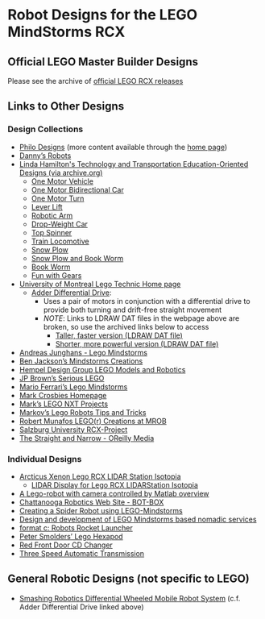 # Robot Designs for the LEGO MindStorms RCX

## Official LEGO Master Builder Designs
Please see the archive of [official LEGO RCX releases](https://github.com/BrickBot/Archive/releases/tag/LEGO)


## Links to Other Designs

### Design Collections
* [Philo Designs](https://www.philohome.com/mindstorms.htm)  (more content available through the [home page](https://www.philohome.com/))
* [Danny’s Robots](https://web.archive.org/web/20060622010726/http://unitutor.unisi.it/~danny/robots.htm)
* [Linda Hamilton's Technology and Transportation Education-Oriented Designs (via archive.org)](https://web.archive.org/web/20190911084042/https://www.marshall.edu/LEGO/plans.html)
  + [One Motor Vehicle](https://web.archive.org/web/20190911061020/http://www.marshall.edu/LEGO/lessonplans/TinyCar/TinyCar.html)
  + [One Motor Bidirectional Car](https://web.archive.org/web/20190414201047/http://www.marshall.edu/LEGO/lessonplans/25jan2directionCar/1Motor2Dir.html)
  + [One Motor Turn](https://web.archive.org/web/20190911072334/http://www.marshall.edu/LEGO/lessonplans/oneMotorTurn/OneMotorTurn.html)
  + [Lever Lift](https://web.archive.org/web/20190911103525/http://www.marshall.edu/LEGO/lessonplans/LeverLift/LeverLoops.html)
  + [Robotic Arm](https://web.archive.org/web/20190911070125/http://www.marshall.edu/LEGO/lessonplans/Arm/ArmByJuan.html)
  + [Drop-Weight Car](https://web.archive.org/web/20190911085844/http://www.marshall.edu/LEGO/lessonplans/DropCar/DropCar.html)
  + [Top Spinner](https://web.archive.org/web/20190414201153/http://www.marshall.edu/LEGO/miller/20March02tops/gearup.html)
  + [Train Locomotive](https://web.archive.org/web/20190414201148/http://www.marshall.edu/LEGO/lessonplans/train/TrainCitiesAndTransportationBig.html)
  + [Snow Plow](https://web.archive.org/web/20190911062501/http://www.marshall.edu/LEGO/lessonplans/SnowPlow/SnowPlow.html)
  + [Snow Plow and Book Worm](https://web.archive.org/web/20190414201107/http://www.marshall.edu/LEGO/lessonplans/BookWorm/SnowPlowAndBookWorm.html)
  + [Book Worm](https://web.archive.org/web/20190414201102/http://www.marshall.edu/LEGO/lessonplans/BookWorm/BookWormAll.html)
  + [Fun with Gears](https://web.archive.org/web/20190414184952/http://www.marshall.edu/LEGO/lessonplans/Houston/LEGOprojects.html)
* [University of Montreal Lego Technic Home page](http://www.mapageweb.umontreal.ca/cousined/lego/)
  + [Adder Differential Drive](http://www.mapageweb.umontreal.ca/cousined/lego/1-Varia/Adder/adder.html):
    - Uses a pair of motors in conjunction with a differential drive to provide both turning and drift-free straight movement
    - _NOTE_: Links to LDRAW DAT files in the webpage above are broken, so use the archived links below to access
      * [Taller, faster version (LDRAW DAT file)](http://web.archive.org/web/20010421191257/http://prelude.psy.umontreal.ca/~cousined/lego/1-Varia/adder/add-sub.dat)
      * [Shorter, more powerful version (LDRAW DAT file)](http://web.archive.org/web/20010421191418/http://prelude.psy.umontreal.ca/~cousined/lego/1-Varia/adder/small_a.dat)
* [Andreas Junghans - Lego Mindstorms](http://www.lucid-cake.net/mindstorms/index_en.html)
* [Ben Jackson’s Mindstorms Creations](http://www.ben.com/LEGO/rcx/)
* [Hempel Design Group LEGO Models and Robotics](http://www.hempeldesigngroup.com/lego/index.html)
* [JP Brown’s Serious LEGO](http://jpbrown.i8.com/)
* [Mario Ferrari’s Lego Mindstorms](http://www.marioferrari.org/lego_mindstorm.html)
* [Mark Crosbies Homepage](http://www.mastincrosbie.com/mark/lego/BrickOS/BrickOS.html)
* [Mark’s LEGO NXT Projects](http://mastincrosbie.com/Marks_LEGO_projects/LEGO_Projects.html)
* [Markov’s Lego Robots Tips and Tricks](http://people.cs.uu.nl/markov/lego/tips/index.html)
* [Robert Munafos LEGO(r) Creations at MROB](http://www.mrob.com/pub/lego/)
* [Salzburg University RCX-Project](http://cs.uni-salzburg.at/~ck/teaching/ESE-Winter-2004/rcxrobot/)
* [The Straight and Narrow - OReilly Media](http://www.oreillynet.com/pub/a/network/2000/05/22/LegoMindstorms.html)

### Individual Designs
* [Arcticus Xenon Lego RCX LIDAR Station Isotopia](http://xenon.arcticus.com/lego-rcx-lidar-station)
  + [LIDAR Display for Lego RCX LIDARStation Isotopia](http://xenon.arcticus.com/lidar-display-lego-rcx-lidarstation)
* [A Lego-robot with camera controlled by Matlab overview](http://web.abo.fi/fak/tkf/rt/robot/index.php?content=0)
* [Chattanooga Robotics Web Site - BOT-BOX](http://www.chattabot.org/botbox.html)
* [Creating a Spider Robot using LEGO-Mindstorms](http://web.archive.org/web/20080206072202/http://schalburg.homepage.dk/Spider/Spider.html)
* [Design and development of LEGO Mindstorms based nomadic services](http://telemedicine.ewi.utwente.nl/education/completed_master_assignments/vantol_small.pdf)
* [format c: Robots Rocket Launcher](http://www.formatc.somee.com/roborocket.asp)
* [Peter Smolders’ Lego Hexapod](https://www.petersmolders.net/projects/robots/lego-hexapod/)
* [Red Front Door CD Changer](https://redfrontdoor.org/cd-changer.html)
* [Three Speed Automatic Transmission](http://www.last-outpost.com/~malakai/lego/)

## General Robotic Designs (not specific to LEGO)
* [Smashing Robotics Differential Wheeled Mobile Robot System](http://www.smashingrobotics.com/how-to-build-a-simple-differential-wheeled-mobile-robot-system/) (c.f. Adder Differential Drive linked above)

